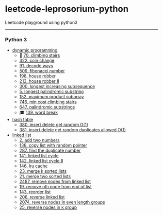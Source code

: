 # leetcode-leprosorium-python

Leetcode playground using python3

___

### Python 3

- [dynamic programming](https://github.com/solairerove/leetcode-leprosorium-python/tree/master/dynamic_programming)
  - :school_satchel: [70. climbing stairs](https://github.com/solairerove/leetcode-leprosorium-python/blob/master/dynamic_programming/ClimbingStairs.py)
  - [322. coin change](https://github.com/solairerove/leetcode-leprosorium-python/blob/master/dynamic_programming/CoinChange.py)
  - [91. decode ways](https://github.com/solairerove/leetcode-leprosorium-python/blob/master/dynamic_programming/DecodeWays.py)
  - [509. fibonacci number](https://github.com/solairerove/leetcode-leprosorium-python/blob/master/dynamic_programming/FibonacciNumber.py)
  - [198. house robber](https://github.com/solairerove/leetcode-leprosorium-python/blob/master/dynamic_programming/HouseRobber.py)
  - [213. house robber II](https://github.com/solairerove/leetcode-leprosorium-python/blob/master/dynamic_programming/HouseRobberII.py)
  - [300. longest increasing subsequence](https://github.com/solairerove/leetcode-leprosorium-python/blob/master/dynamic_programming/LongestIncreasingSubsequence.py)
  - [5. longest palindromic substring](https://github.com/solairerove/leetcode-leprosorium-python/blob/master/dynamic_programming/LongestPalindromicSubstring.py)
  - [152. maximum product subarray](https://github.com/solairerove/leetcode-leprosorium-python/blob/master/dynamic_programming/MaximumProductSubarray.py)
  - [746. min cost climbing stairs](https://github.com/solairerove/leetcode-leprosorium-python/blob/master/dynamic_programming/MinCostClimbingStairs.py)
  - [647. palindromic substrings](https://github.com/solairerove/leetcode-leprosorium-python/blob/master/dynamic_programming/PalindromicSubstrings.py)
  - :mortar_board: [139. word break](https://github.com/solairerove/leetcode-leprosorium-python/blob/master/dynamic_programming/PalindromicSubstrings.py)
- [hash table](https://github.com/solairerove/leetcode-leprosorium-python/tree/master/hash_table)
  - [380. insert delete get random O(1)](https://github.com/solairerove/leetcode-leprosorium-python/blob/master/hash_table/InsertDeleteGetRandom.py)
  - [381. insert delete get random duplicates allowed O(1)](https://github.com/solairerove/leetcode-leprosorium-python/blob/master/hash_table/InsertDeleteGetRandomDuplicatesAllowed.py)
- [linked list](https://github.com/solairerove/leetcode-leprosorium-python/tree/master/linked_list)
  - [2. add two numbers](https://github.com/solairerove/leetcode-leprosorium-python/blob/master/linked_list/AddTwoNumbers.py)
  - [138. copy list with random pointer](https://github.com/solairerove/leetcode-leprosorium-python/blob/master/linked_list/CopyListWithRandomPointer.py)
  - [287. find the duplicate number](https://github.com/solairerove/leetcode-leprosorium-python/blob/master/linked_list/FindTheDuplicateNumber.py)
  - [141. linked list cycle](https://github.com/solairerove/leetcode-leprosorium-python/blob/master/linked_list/LinkedListCycle.py)
  - [142. linked list cycle II](https://github.com/solairerove/leetcode-leprosorium-python/blob/master/linked_list/LinkedListCycleII.py)
  - [146. lru cache](https://github.com/solairerove/leetcode-leprosorium-python/blob/master/linked_list/LRUCache.py)
  - [23. merge k sorted lists](https://github.com/solairerove/leetcode-leprosorium-python/blob/master/linked_list/MergeKSortedLists.py)
  - [21. merge two sorted lists](https://github.com/solairerove/leetcode-leprosorium-python/blob/master/linked_list/MergeTwoSortedLists.py)
  - [2487. remove nodes from linked list](https://github.com/solairerove/leetcode-leprosorium-python/blob/master/linked_list/RemoveNodesFromLinkedList.py)
  - [19. remove nth node from end of list](https://github.com/solairerove/leetcode-leprosorium-python/blob/master/linked_list/RemoveNthNodeFromEndOfList.py)
  - [143. reorder list](https://github.com/solairerove/leetcode-leprosorium-python/blob/master/linked_list/ReorderList.py)
  - [206. reverse linked list](https://github.com/solairerove/leetcode-leprosorium-python/blob/master/linked_list/ReverseLinkedList.py)
  - [2074. reverse nodes in even length groups](https://github.com/solairerove/leetcode-leprosorium-python/blob/master/linked_list/ReverseNodesInEvenLengthGroups.py)
  - [25. reverse nodes in k group](https://github.com/solairerove/leetcode-leprosorium-python/blob/master/linked_list/ReverseNodesInKGroup.py)
